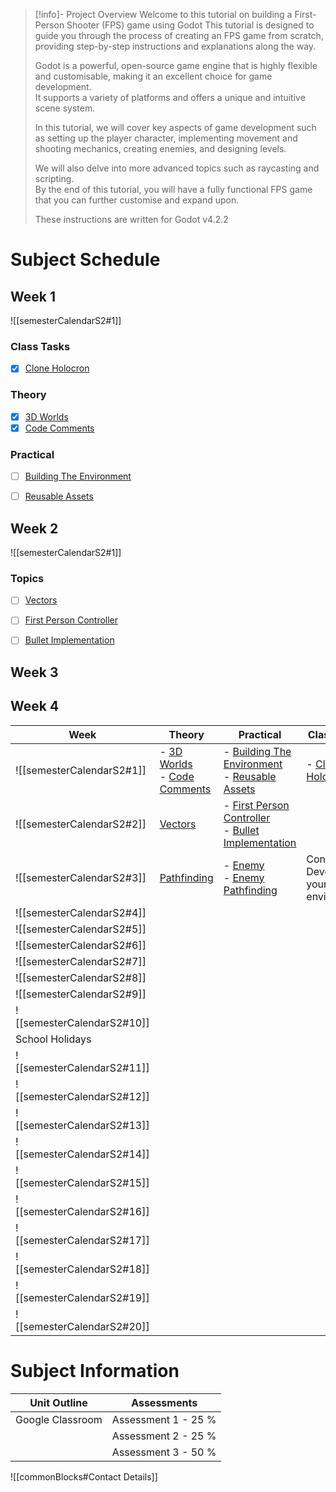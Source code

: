 > [!info]- Project Overview
> Welcome to this tutorial on building a First-Person Shooter (FPS) game using Godot
>   This tutorial is designed to guide you through the process of creating an FPS game from scratch, providing step-by-step instructions and explanations along the way.  
>   
>   Godot is a powerful, open-source game engine that is highly flexible and customisable, making it an excellent choice for game development.   
>   It supports a variety of platforms and offers a unique and intuitive scene system.    
>   
>   In this tutorial, we will cover key aspects of game development such as setting up the player character, implementing movement and shooting mechanics, creating enemies, and designing levels.   
>   
>   We will also delve into more advanced topics such as raycasting and scripting.    
>   By the end of this tutorial, you will have a fully functional FPS game that you can further customise and expand upon.  
>   
>   These instructions are written for Godot v4.2.2  

# Subject Schedule

## Week 1
![[semesterCalendarS2#1]]

### Class Tasks

- [x] [Clone Holocron](_sharedContent/Clone%20Holocron.md)

### Theory
- [x] [3D Worlds](ISD/2%20-%20Digital%20Applications/_topics/theory/3D%20Worlds.md)
- [x] [Code Comments](ISD/2%20-%20Digital%20Applications/_topics/theory/Code%20Comments.md)

### Practical
- [ ] [Building The Environment](ISD/2%20-%20Digital%20Applications/_topics/tutorials/Building%20The%20Environment.md)
- [ ] [Reusable Assets](ISD/2%20-%20Digital%20Applications/_topics/tutorials/Reusable%20Assets.md)



## Week 2
![[semesterCalendarS2#1]] 

### Topics

- [ ] [Vectors](ISD/2%20-%20Digital%20Applications/_topics/theory/Vectors.md)
- [ ] [First Person Controller](ISD/2%20-%20Digital%20Applications/_topics/tutorials/First%20Person%20Controller.md)
- [ ] [Bullet Implementation](ISD/2%20-%20Digital%20Applications/_topics/tutorials/Bullet%20Implementation.md) 


## Week 3

## Week 4



| Week                       | Theory                                                                          | Practical                                                                                                                                                                                                                      | Class Tasks                                            | Assessment |
| -------------------------- | ------------------------------------------------------------------------------- | ------------------------------------------------------------------------------------------------------------------------------------------------------------------------------------------------------------------------------ | ------------------------------------------------------ | ---------- |
| ![[semesterCalendarS2#1]]  | - [3D Worlds](ISD/2%20-%20Digital%20Applications/_topics/theory/3D%20Worlds.md) <br> - [Code Comments](ISD/2%20-%20Digital%20Applications/_topics/theory/Code%20Comments.md)   | - [Building The Environment](ISD/2%20-%20Digital%20Applications/_topics/tutorials/Building%20The%20Environment.md) <br>- [Reusable Assets](ISD/2%20-%20Digital%20Applications/_topics/tutorials/Reusable%20Assets.md)          | - [Clone Holocron](_sharedContent/Clone%20Holocron.md) |            |
| ![[semesterCalendarS2#2]]  | [Vectors](ISD/2%20-%20Digital%20Applications/_topics/theory/Vectors.md)         | - [First Person Controller](ISD/2%20-%20Digital%20Applications/_topics/tutorials/First%20Person%20Controller.md)<br>- [Bullet Implementation](ISD/2%20-%20Digital%20Applications/_topics/tutorials/Bullet%20Implementation.md) |                                                        |            |
| ![[semesterCalendarS2#3]]  | [Pathfinding](ISD/2%20-%20Digital%20Applications/_topics/theory/Pathfinding.md) | - [Enemy](ISD/2%20-%20Digital%20Applications/_topics/tutorials/Enemy.md) <br>- [Enemy Pathfinding](ISD/2%20-%20Digital%20Applications/_topics/tutorials/Enemy%20Pathfinding.md) <br>                                           | Continue Developing your environment.                  |            |
| ![[semesterCalendarS2#4]]  |                                                                                 |                                                                                                                                                                                                                                |                                                        |            |
| ![[semesterCalendarS2#5]]  |                                                                                 |                                                                                                                                                                                                                                |                                                        |            |
| ![[semesterCalendarS2#6]]  |                                                                                 |                                                                                                                                                                                                                                |                                                        |            |
| ![[semesterCalendarS2#7]]  |                                                                                 |                                                                                                                                                                                                                                |                                                        |            |
| ![[semesterCalendarS2#8]]  |                                                                                 |                                                                                                                                                                                                                                |                                                        |            |
| ![[semesterCalendarS2#9]]  |                                                                                 |                                                                                                                                                                                                                                |                                                        |            |
| ![[semesterCalendarS2#10]] |                                                                                 |                                                                                                                                                                                                                                |                                                        |            |
| School Holidays            |                                                                                 |                                                                                                                                                                                                                                |                                                        |            |
| ![[semesterCalendarS2#11]] |                                                                                 |                                                                                                                                                                                                                                |                                                        |            |
| ![[semesterCalendarS2#12]] |                                                                                 |                                                                                                                                                                                                                                |                                                        |            |
| ![[semesterCalendarS2#13]] |                                                                                 |                                                                                                                                                                                                                                |                                                        |            |
| ![[semesterCalendarS2#14]] |                                                                                 |                                                                                                                                                                                                                                |                                                        |            |
| ![[semesterCalendarS2#15]] |                                                                                 |                                                                                                                                                                                                                                |                                                        |            |
| ![[semesterCalendarS2#16]] |                                                                                 |                                                                                                                                                                                                                                |                                                        |            |
| ![[semesterCalendarS2#17]] |                                                                                 |                                                                                                                                                                                                                                |                                                        |            |
| ![[semesterCalendarS2#18]] |                                                                                 |                                                                                                                                                                                                                                |                                                        |            |
| ![[semesterCalendarS2#19]] |                                                                                 |                                                                                                                                                                                                                                |                                                        |            |
| ![[semesterCalendarS2#20]] |                                                                                 |                                                                                                                                                                                                                                |                                                        |            |

# Subject Information

| Unit Outline     | Assessments         |
| ---------------- | ------------------- |
| Google Classroom | Assessment 1 - 25 % |
|                  | Assessment 2 - 25 % |
|                  | Assessment 3 - 50 % |


![[commonBlocks#Contact Details]]
  
